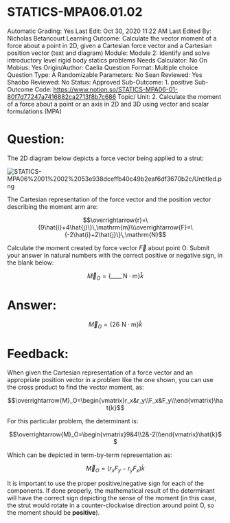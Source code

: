 # STATICS-MPA06.01.02

Automatic Grading: Yes
Last Edit: Oct 30, 2020 11:22 AM
Last Edited By: Nicholas Betancourt
Learning Outcome: Calculate the vector moment of a force about a point in 2D, given a Cartesian force vector and a Cartesian position vector (text and diagram)
Module: Module 2: Identify and solve introductory level rigid body statics problems
Needs Calculator: No
On Mobius: Yes
Origin/Author: Caelia
Question Format: Multiple choice
Question Type: A
Randomizable Parameters: No
Sean Reviewed: Yes
Shaobo Reviewed: No
Status: Approved
Sub-Outcome: 1. positive
Sub-Outcome Code: https://www.notion.so/STATICS-MPA06-01-80f7d77247a7416882ca2713f8b7c686
Topic/ Unit: 2. Calculate the moment of a force about a point or an axis in 2D and 3D using vector and scalar formulations (MPA)

# Question:

The 2D diagram below depicts a force vector being applied to a strut:

![STATICS-MPA06%2001%2002%2053e938dceffb40c49b2eaf6df3670b2c/Untitled.png](STATICS-MPA06%2001%2002%2053e938dceffb40c49b2eaf6df3670b2c/Untitled.png)

The Cartesian representation of the force vector and the position vector describing the moment arm are:

$$\overrightarrow{r}=\{9\hat{i}+4\hat{j}\}\,\mathrm{m}\\\overrightarrow{F}=\{-2\hat{i}+2\hat{j}\}\,\mathrm{N}$$

Calculate the moment created by force vector $\overrightarrow{F}$ about point O.  Submit your answer in natural numbers with the correct positive or negative sign, in the blank below:

$$\overrightarrow{M}_O = \{\_\_\_\_\,\mathrm{N \cdot m}\}\hat{k}$$

# Answer:

$$\overrightarrow{M}_O = \{26\,\,\mathrm{N \cdot m}\}\hat{k}$$

# Feedback:

When given the Cartesian representation of a force vector and an appropriate position vector in a problem like the one shown, you can use the cross product to find the vector moment, as:

$$\overrightarrow{M}_O=\begin{vmatrix}r_x&r_y\\F_x&F_y\\\end{vmatrix}\hat{k}$$

For this particular problem, the determinant is:

$$\overrightarrow{M}_O=\begin{vmatrix}9&4\\2&-2\\\end{vmatrix}\hat{k}$$

Which can be depicted in term-by-term representation as:

$$\overrightarrow{M}_O=(r_xF_y-r_yF_x)\hat{k}$$

It is important to use the proper positive/negative sign for each of the components. If done properly, the mathematical result of the determinant will have the correct sign depicting the sense of the moment (in this case, the strut would rotate in a counter-clockwise direction around point O, so the moment should be **positive**).